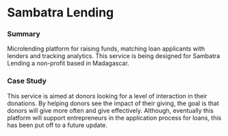 # Sambatra Lending

### Summary
Microlending platform for raising funds, matching loan applicants with lenders and tracking analytics. This service is being designed for Sambatra Lending a non-profit based in Madagascar.

### Case Study

This service is aimed at donors looking for a level of interaction in their donations. By helping donors see the impact of their giving, the goal is that donors will give more often and give effectively. Although, eventually this platform will support entrepreneurs in the application process for loans, this has been put off to a future update.
